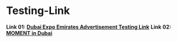 # Testing-Link

**Link 01: [Dubai Expo Emirates Advertisement Testing Link](https://raw.githubusercontent.com/lakshithaonline/Testing-Link/main/See%20you%20at%20Dubai%20Expo%20Emirates.mp4)**
**Link 02: [MOMENT in Dubai](https://github.com/lakshithaonline/Testing-Link/blob/main/MOMENT%20in%20Dubai.mp4)**
